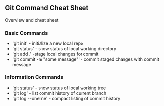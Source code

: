 ## Git Command Cheat Sheet

Overview and cheat sheet

### Basic Commands

* 'git init' - initialize a new local repo
* 'git status' - show status of local working directory
* 'git add .' -stage local changes for commit
* 'git commit -m "some message"' - commit staged changes with commit message

### Information Commands
* 'git status' - show status of local working tree
* 'git log' - list commit history of current branch
* 'git log --oneline' - compact listing of commit history
